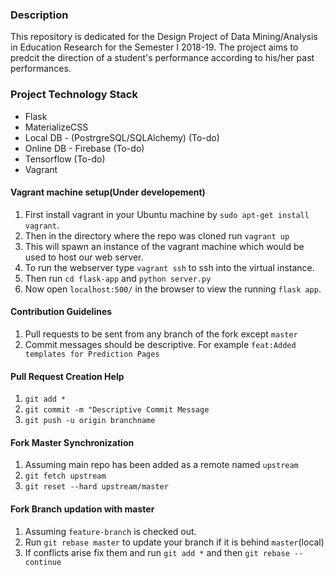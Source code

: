 ### Description
This repository is dedicated for the Design Project of Data Mining/Analysis in Education Research for the Semester I 2018-19. The project aims to predcit the direction of a student's performance according to his/her past performances.

### Project Technology Stack
- Flask
- MaterializeCSS
- Local DB - (PostrgreSQL/SQLAlchemy) (To-do)
- Online DB - Firebase (To-do)
- Tensorflow (To-do)
- Vagrant

#### Vagrant machine setup(Under developement)
1. First install vagrant in your Ubuntu machine by `sudo apt-get install vagrant`.
2. Then in the directory where the repo was cloned run `vagrant up`
3. This will spawn an instance of the vagrant machine which would be used to host our web server.
4. To run the webserver type `vagrant ssh` to ssh into the virtual instance.
5. Then run `cd flask-app` and `python server.py`
6. Now open `localhost:500/` in the browser to view the running `flask app`.  

#### Contribution Guidelines
1. Pull requests to be sent from any branch of the fork except `master`
2. Commit messages should be descriptive. For example `feat:Added templates for Prediction Pages`

#### Pull Request Creation Help
1. `git add *`
2. `git commit -m "Descriptive Commit Message`
3. `git push -u origin branchname`

#### Fork Master Synchronization
1. Assuming main repo has been added as a remote named `upstream`
2. `git fetch upstream`
3. `git reset --hard upstream/master`
 
#### Fork Branch updation with master
1. Assuming `feature-branch` is checked out.
2. Run `git rebase master` to update your branch if it is behind `master`(local)
3. If conflicts arise fix them and run `git add *` and then `git rebase --continue`

